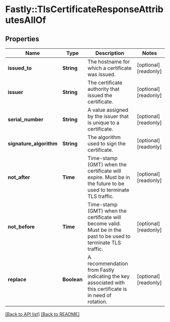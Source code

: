 # Fastly::TlsCertificateResponseAttributesAllOf

## Properties

| Name | Type | Description | Notes |
| ---- | ---- | ----------- | ----- |
| **issued_to** | **String** | The hostname for which a certificate was issued. | [optional][readonly] |
| **issuer** | **String** | The certificate authority that issued the certificate. | [optional][readonly] |
| **serial_number** | **String** | A value assigned by the issuer that is unique to a certificate. | [optional][readonly] |
| **signature_algorithm** | **String** | The algorithm used to sign the certificate. | [optional][readonly] |
| **not_after** | **Time** | Time-stamp (GMT) when the certificate will expire. Must be in the future to be used to terminate TLS traffic. | [optional][readonly] |
| **not_before** | **Time** | Time-stamp (GMT) when the certificate will become valid. Must be in the past to be used to terminate TLS traffic. | [optional][readonly] |
| **replace** | **Boolean** | A recommendation from Fastly indicating the key associated with this certificate is in need of rotation. | [optional][readonly] |

[[Back to API list]](../../README.md#endpoints) [[Back to README]](../../README.md)

